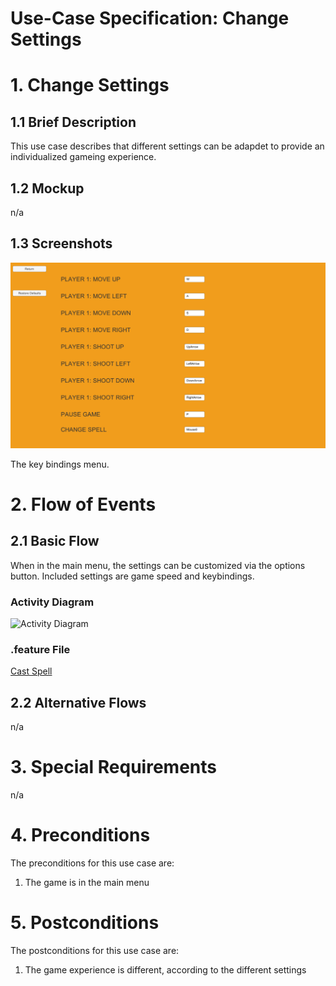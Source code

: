 # Use-Case Specification: Change Settings

# 1. Change Settings

## 1.1 Brief Description
This use case describes that different settings can be adapdet to provide an individualized gameing experience.

## 1.2 Mockup
 n/a

## 1.3 Screenshots
![Before Cast](../res/ss/change_settings.PNG)

The key bindings menu.


# 2. Flow of Events

## 2.1 Basic Flow
When in the main menu, the settings can be customized via the options button. Included settings are game speed and keybindings.

### Activity Diagram
![Activity Diagram](../activity_diagrams/.svg)

### .feature File
[Cast Spell](../features/.feature)

## 2.2 Alternative Flows
n/a

# 3. Special Requirements
n/a

# 4. Preconditions
The preconditions for this use case are:
1. The game is in the main menu

# 5. Postconditions
The postconditions for this use case are:
1. The game experience is different, according to the different settings
